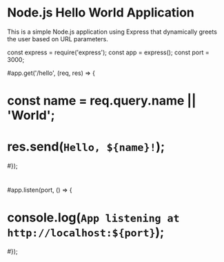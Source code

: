 # Node.js Hello World Application
This is a simple Node.js application using Express that dynamically greets the user based on URL parameters.

const express = require('express');
const app = express();
const port = 3000;

#app.get('/hello', (req, res) => {
#  const name = req.query.name || 'World';
#  res.send(`Hello, ${name}!`);
#});
#
#app.listen(port, () => {
#  console.log(`App listening at http://localhost:${port}`);
#});
